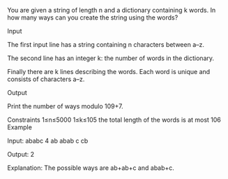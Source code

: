 You are given a string of length n and a dictionary containing k words. In how many ways can you create the string using the words?

Input

The first input line has a string containing n characters between a–z.

The second line has an integer k: the number of words in the dictionary.

Finally there are k lines describing the words. Each word is unique and consists of characters a–z.

Output

Print the number of ways modulo 109+7.

Constraints
1≤n≤5000
1≤k≤105
the total length of the words is at most 106
Example

Input:
ababc
4
ab
abab
c
cb

Output:
2

Explanation: The possible ways are ab+ab+c and abab+c.
